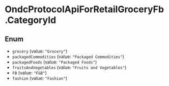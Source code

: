 # OndcProtocolApiForRetailGroceryFb.CategoryId

## Enum

* `grocery` (value: `"Grocery"`)
* `packagedCommodities` (value: `"Packaged Commodities"`)
* `packagedFoods` (value: `"Packaged Foods"`)
* `fruitsAndVegetables` (value: `"Fruits and Vegetables"`)
* `FB` (value: `"F&B"`)
* `fashion` (value: `"Fashion"`)

